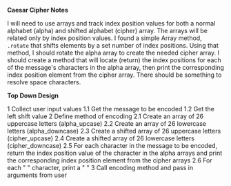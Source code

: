 **Caesar Cipher Notes**

I will need to use arrays and track index position values for both a normal alphabet (alpha) and shifted alphabet (cipher) array. The arrays will be related only by index position values. I found a simple Array method, `.rotate` that shifts elements by a set number of index positions. Using that method, I should rotate the alpha array to create the needed cipher array. I should create a method that will locate (return) the index positions for each of the message's characters in the alpha array, then print the corresponding index position element from the cipher array. There should be something to resolve space characters.

**Top Down Design**

1 Collect user input values
  1.1 Get the message to be encoded
  1.2 Get the left shift value
2 Define method of encoding
  2.1 Create an array of 26 uppercase letters (alpha_upcase)
  2.2 Create an array of 26 lowercase letters (alpha_downcase)
  2.3 Create a shifted array of 26 uppercase letters (cipher_upcase)
  2.4 Create a shifted array of 26 lowercase letters (cipher_downcase)
  2.5 For each character in the message to be encoded, return the index position value of the character in the alpha arrays and print the corresponding index position element from the cipher arrays
  2.6 For each " " character, print a " "
3 Call encoding method and pass in arguments from user

